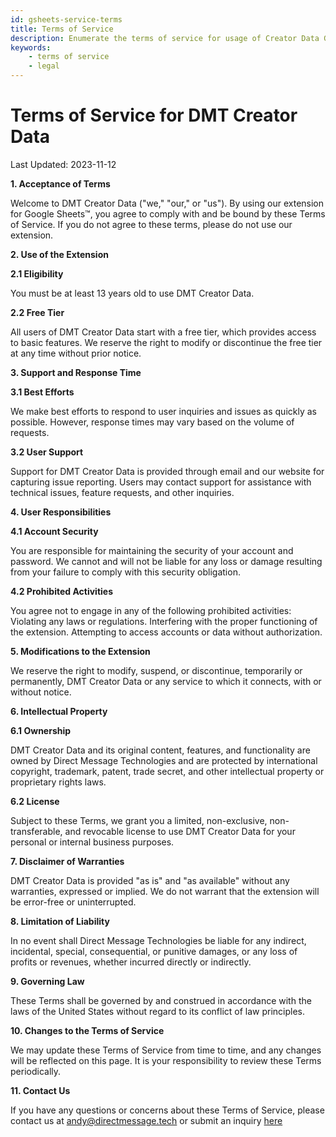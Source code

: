 ```yaml
---
id: gsheets-service-terms
title: Terms of Service 
description: Enumerate the terms of service for usage of Creator Data Google Sheets add on.
keywords:
    - terms of service
    - legal
---
```



# Terms of Service for DMT Creator Data
Last Updated: 2023-11-12

**1. Acceptance of Terms**

Welcome to DMT Creator Data ("we," "our," or "us"). By using our extension for Google Sheets™, you agree to comply with and be bound by these Terms of Service. If you do not agree to these terms, please do not use our extension.

**2. Use of the Extension**

**2.1 Eligibility**

You must be at least 13 years old to use DMT Creator Data.

**2.2 Free Tier**

All users of DMT Creator Data start with a free tier, which provides access to basic features. We reserve the right to modify or discontinue the free tier at any time without prior notice.

**3. Support and Response Time**

**3.1 Best Efforts**

We make best efforts to respond to user inquiries and issues as quickly as possible. However, response times may vary based on the volume of requests.

**3.2 User Support**

Support for DMT Creator Data is provided through email and our website for capturing issue reporting. Users may contact support for assistance with technical issues, feature requests, and other inquiries.

**4. User Responsibilities**

**4.1 Account Security**

You are responsible for maintaining the security of your account and password. We cannot and will not be liable for any loss or damage resulting from your failure to comply with this security obligation.

**4.2 Prohibited Activities**

You agree not to engage in any of the following prohibited activities:
Violating any laws or regulations.
Interfering with the proper functioning of the extension.
Attempting to access accounts or data without authorization.

**5. Modifications to the Extension**

We reserve the right to modify, suspend, or discontinue, temporarily or permanently, DMT Creator Data or any service to which it connects, with or without notice.

**6. Intellectual Property**

**6.1 Ownership**

DMT Creator Data and its original content, features, and functionality are owned by Direct Message Technologies and are protected by international copyright, trademark, patent, trade secret, and other intellectual property or proprietary rights laws.

**6.2 License**

Subject to these Terms, we grant you a limited, non-exclusive, non-transferable, and revocable license to use DMT Creator Data for your personal or internal business purposes.

**7. Disclaimer of Warranties**

DMT Creator Data is provided "as is" and "as available" without any warranties, expressed or implied. We do not warrant that the extension will be error-free or uninterrupted.

**8. Limitation of Liability**

In no event shall Direct Message Technologies be liable for any indirect, incidental, special, consequential, or punitive damages, or any loss of profits or revenues, whether incurred directly or indirectly.

**9. Governing Law**

These Terms shall be governed by and construed in accordance with the laws of the United States without regard to its conflict of law principles.

**10. Changes to the Terms of Service**

We may update these Terms of Service from time to time, and any changes will be reflected on this page. It is your responsibility to review these Terms periodically.

**11. Contact Us**

If you have any questions or concerns about these Terms of Service, please contact us at andy@directmessage.tech or submit an inquiry [here](./help-support/)
